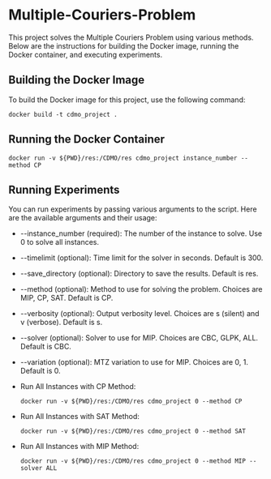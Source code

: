 # Multiple-Couriers-Problem
This project solves the Multiple Couriers Problem using various methods. Below are the instructions for building the Docker image, running the Docker container, and executing experiments.

## Building the Docker Image

To build the Docker image for this project, use the following command:
```
docker build -t cdmo_project .
```
## Running the Docker Container
```
docker run -v ${PWD}/res:/CDMO/res cdmo_project instance_number --method CP 
```
## Running Experiments

You can run experiments by passing various arguments to the script. Here are the available arguments and their usage:
- --instance_number (required): The number of the instance to solve. Use 0 to solve all instances.
- --timelimit (optional): Time limit for the solver in seconds. Default is 300.
- --save_directory (optional): Directory to save the results. Default is res.
- --method (optional): Method to use for solving the problem. Choices are MIP, CP, SAT. Default is CP.
- --verbosity (optional): Output verbosity level. Choices are s (silent) and v (verbose). Default is s.
- --solver (optional): Solver to use for MIP. Choices are CBC, GLPK, ALL. Default is CBC.
- --variation (optional): MTZ variation to use for MIP. Choices are 0, 1. Default is 0.

- Run All Instances with CP Method:
  ```
  docker run -v ${PWD}/res:/CDMO/res cdmo_project 0 --method CP
  ```
- Run All Instances with SAT  Method:
  ```
  docker run -v ${PWD}/res:/CDMO/res cdmo_project 0 --method SAT
  ```
- Run All Instances with MIP  Method:
  ```
  docker run -v ${PWD}/res:/CDMO/res cdmo_project 0 --method MIP --solver ALL
  ```


